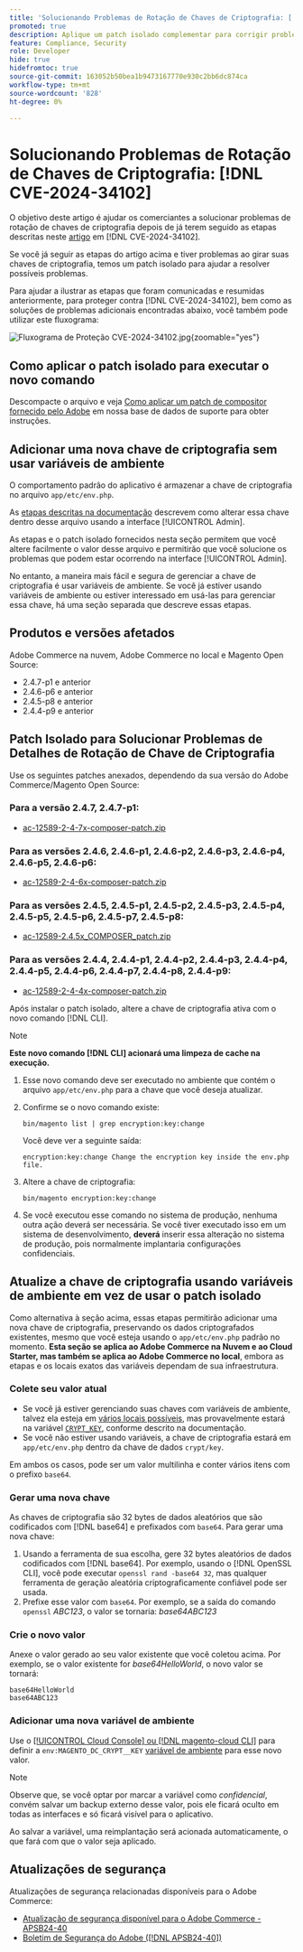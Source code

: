 ```yaml
---
title: 'Solucionando Problemas de Rotação de Chaves de Criptografia: [!DNL CVE-2024-34102]'
promoted: true
description: Aplique um patch isolado complementar para corrigir problemas adicionais de atualização de chaves de criptografia do  [!DNL CVE-2024-34102] for Adobe Commerce 2.4.4-p8, 2.4.5-p7, 2.4.6-p5, 2.4.7 e versões anteriores.
feature: Compliance, Security
role: Developer
hide: true
hidefromtoc: true
source-git-commit: 163052b50bea1b9473167770e930c2bb6dc874ca
workflow-type: tm+mt
source-wordcount: '828'
ht-degree: 0%

---
```


# Solucionando Problemas de Rotação de Chaves de Criptografia: [!DNL CVE-2024-34102]

O objetivo deste artigo é ajudar os comerciantes a solucionar problemas de rotação de chaves de criptografia depois de já terem seguido as etapas descritas neste [artigo](https://experienceleague.adobe.com/pt-br/docs/experience-cloud-kcs/kbarticles/ka-27136) em [!DNL CVE-2024-34102].

Se você já seguir as etapas do artigo acima e tiver problemas ao girar suas chaves de criptografia, temos um patch isolado para ajudar a resolver possíveis problemas.

Para ajudar a ilustrar as etapas que foram comunicadas e resumidas anteriormente, para proteger contra [!DNL CVE-2024-34102], bem como as soluções de problemas adicionais encontradas abaixo, você também pode utilizar este fluxograma:


![Fluxograma de Proteção CVE-2024-34102.jpg](assets/cve-2024-34102-protection-flow-chart.jpg){zoomable="yes"}


## Como aplicar o patch isolado para executar o novo comando

Descompacte o arquivo e veja [Como aplicar um patch de compositor fornecido pelo Adobe](https://experienceleague.adobe.com/docs/commerce-knowledge-base/kb/how-to/how-to-apply-a-composer-patch-provided-by-magento.html?lang=pt-BR) em nossa base de dados de suporte para obter instruções.

## Adicionar uma nova chave de criptografia sem usar variáveis de ambiente

O comportamento padrão do aplicativo é armazenar a chave de criptografia no arquivo `app/etc/env.php`.

As [etapas descritas na documentação](https://experienceleague.adobe.com/pt-br/docs/commerce-admin/systems/security/encryption-key) descrevem como alterar essa chave dentro desse arquivo usando a interface [!UICONTROL Admin].

As etapas e o patch isolado fornecidos nesta seção permitem que você altere facilmente o valor desse arquivo e permitirão que você solucione os problemas que podem estar ocorrendo na interface [!UICONTROL Admin].

No entanto, a maneira mais fácil e segura de gerenciar a chave de criptografia é usar variáveis de ambiente. Se você já estiver usando variáveis de ambiente ou estiver interessado em usá-las para gerenciar essa chave, há uma seção separada que descreve essas etapas.

## Produtos e versões afetados

Adobe Commerce na nuvem, Adobe Commerce no local e Magento Open Source:

* 2.4.7-p1 e anterior
* 2.4.6-p6 e anterior
* 2.4.5-p8 e anterior
* 2.4.4-p9 e anterior

## Patch Isolado para Solucionar Problemas de Detalhes de Rotação de Chave de Criptografia

Use os seguintes patches anexados, dependendo da sua versão do Adobe Commerce/Magento Open Source:

### Para a versão 2.4.7, 2.4.7-p1:

* [ac-12589-2-4-7x-composer-patch.zip](assets/ac-12589-2-4-7x-composer-patch.zip)

### Para as versões 2.4.6, 2.4.6-p1, 2.4.6-p2, 2.4.6-p3, 2.4.6-p4, 2.4.6-p5, 2.4.6-p6:

* [ac-12589-2-4-6x-composer-patch.zip](assets/ac-12589-2-4-6x-composer-patch.zip)

### Para as versões 2.4.5, 2.4.5-p1, 2.4.5-p2, 2.4.5-p3, 2.4.5-p4, 2.4.5-p5, 2.4.5-p6, 2.4.5-p7, 2.4.5-p8:

* [ac-12589-2.4.5x_COMPOSER_patch.zip](assets/ac-12589-2-4-5x-composer-patch.zip)

### Para as versões 2.4.4, 2.4.4-p1, 2.4.4-p2, 2.4.4-p3, 2.4.4-p4, 2.4.4-p5, 2.4.4-p6, 2.4.4-p7, 2.4.4-p8, 2.4.4-p9:

* [ac-12589-2-4-4x-composer-patch.zip](assets/ac-12589-2-4-4x-composer-patch.zip)


Após instalar o patch isolado, altere a chave de criptografia ativa com o novo comando [!DNL CLI].

>[!NOTE]
>
>**Este novo comando [!DNL CLI] acionará uma limpeza de cache na execução.**

1. Esse novo comando deve ser executado no ambiente que contém o arquivo `app/etc/env.php` para a chave que você deseja atualizar.
1. Confirme se o novo comando existe:

   ```
   bin/magento list | grep encryption:key:change
   ```

   Você deve ver a seguinte saída:

   ```
   encryption:key:change Change the encryption key inside the env.php file.
   ```

1. Altere a chave de criptografia:

   ```
   bin/magento encryption:key:change
   ```

1. Se você executou esse comando no sistema de produção, nenhuma outra ação deverá ser necessária.
Se você tiver executado isso em um sistema de desenvolvimento, **deverá** inserir essa alteração no sistema de produção, pois normalmente implantaria configurações confidenciais.

## Atualize a chave de criptografia usando variáveis de ambiente em vez de usar o patch isolado

Como alternativa à seção acima, essas etapas permitirão adicionar uma nova chave de criptografia, preservando os dados criptografados existentes, mesmo que você esteja usando o `app/etc/env.php` padrão no momento.
**Esta seção se aplica ao Adobe Commerce na Nuvem e ao Cloud Starter, mas também se aplica ao Adobe Commerce no local**, embora as etapas e os locais exatos das variáveis dependam de sua infraestrutura.

### Colete seu valor atual

* Se você já estiver gerenciando suas chaves com variáveis de ambiente, talvez ela esteja em [vários locais possíveis](https://experienceleague.adobe.com/pt-br/docs/commerce-cloud-service/user-guide/configure/env/stage/variables-intro), mas provavelmente estará na variável [`CRYPT_KEY`](https://experienceleague.adobe.com/pt-br/docs/commerce-cloud-service/user-guide/configure/env/stage/variables-deploy#crypt_key), conforme descrito na documentação.
* Se você não estiver usando variáveis, a chave de criptografia estará em `app/etc/env.php` dentro da chave de dados `crypt/key`.

Em ambos os casos, pode ser um valor multilinha e conter vários itens com o prefixo `base64`.

### Gerar uma nova chave

As chaves de criptografia são 32 bytes de dados aleatórios que são codificados com [!DNL base64] e prefixados com `base64`.
Para gerar uma nova chave:

1. Usando a ferramenta de sua escolha, gere 32 bytes aleatórios de dados codificados com [!DNL base64]. Por exemplo, usando o [!DNL OpenSSL CLI], você pode executar `openssl rand -base64 32`, mas qualquer ferramenta de geração aleatória criptograficamente confiável pode ser usada.
1. Prefixe esse valor com `base64`. Por exemplo, se a saída do comando `openssl` *ABC123*, o valor se tornaria: *base64ABC123*

### Crie o novo valor

Anexe o valor gerado ao seu valor existente que você coletou acima. Por exemplo, se o valor existente for *base64HelloWorld*, o novo valor se tornará:<br>

```
base64HelloWorld
base64ABC123
```

### Adicionar uma nova variável de ambiente

Use o [[!UICONTROL Cloud Console] ou  [!DNL magento-cloud CLI]](https://experienceleague.adobe.com/pt-br/docs/commerce-cloud-service/user-guide/configure/env/variable-levels) para definir a `env:MAGENTO_DC_CRYPT__KEY` [variável de ambiente](https://experienceleague.adobe.com/pt-br/docs/commerce-cloud-service/user-guide/configure/env/stage/variables-cloud) para esse novo valor.

>[!NOTE]
>
>Observe que, se você optar por marcar a variável como *confidencial*, convém salvar um backup externo desse valor, pois ele ficará oculto em todas as interfaces e só ficará visível para o aplicativo.

Ao salvar a variável, uma reimplantação será acionada automaticamente, o que fará com que o valor seja aplicado.

## Atualizações de segurança

Atualizações de segurança relacionadas disponíveis para o Adobe Commerce:

* [Atualização de segurança disponível para o Adobe Commerce - APSB24-40](https://experienceleague.adobe.com/pt-br/docs/experience-cloud-kcs/kbarticles/ka-27136)
* [Boletim de Segurança do Adobe ([!DNL APSB24-40])](https://helpx.adobe.com/br/security/products/magento/apsb24-40.html)
